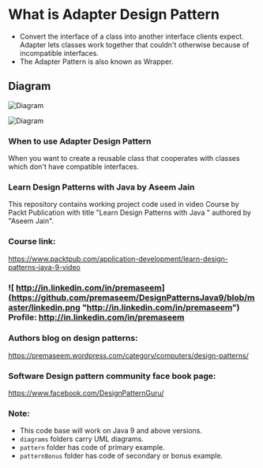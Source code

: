 # What is Adapter Design Pattern 
* Convert the interface of a class into another interface clients expect. Adapter lets classes work together that couldn't otherwise because of incompatible interfaces. 
* The Adapter Pattern is also known as Wrapper.

## Diagram
![Diagram](https://github.com/premaseem/DesignPatternsJava9/blob/adapter-pattern/diagrams/4_1%20Adapter%20Design%20Pattern.jpeg "Diagram")

![Diagram](https://github.com/premaseem/DesignPatternsJava9/blob/adapter-pattern/diagrams/4_1%20Adapter%20design%20pattern%20-%20sequence%20diagram.png "Diagram")


### When to use Adapter Design Pattern 
When you want to create a reusable class that cooperates with classes which don't have compatible interfaces.

### Learn Design Patterns with Java by Aseem Jain
This repository contains working project code used in video Course by Packt Publication with title "Learn Design Patterns with Java " authored by "Aseem Jain".

### Course link: 
https://www.packtpub.com/application-development/learn-design-patterns-java-9-video

### ![ http://in.linkedin.com/in/premaseem](https://github.com/premaseem/DesignPatternsJava9/blob/master/linkedin.png "http://in.linkedin.com/in/premaseem") Profile:  http://in.linkedin.com/in/premaseem

### Authors blog on design patterns:
https://premaseem.wordpress.com/category/computers/design-patterns/

### Software Design pattern community face book page:
https://www.facebook.com/DesignPatternGuru/

### Note: 
* This code base will work on Java 9 and above versions. 
* `diagrams` folders carry UML diagrams.
* `pattern` folder has code of primary example. 
* `patternBonus` folder has code of secondary or bonus example.
